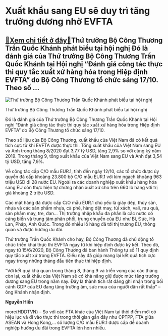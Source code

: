 Xuất khẩu sang EU sẽ duy trì tăng trưởng dương nhờ EVFTA
========================================================

[:gift:Xem chi tiết ở đây:gift:](https://hddtvn.com/xuat-khau-sang-eu-se-duy-tri-tang-truong-duong-nho-evfta/)Thứ trưởng Bộ Công Thương Trần Quốc Khánh phát biểu tại hội nghị Đó là đánh giá của Thứ trưởng Bộ Công Thương Trần Quốc Khánh tại Hội nghị “Đánh giá công tác thực thi quy tắc xuất xứ hàng hóa trong Hiệp định EVFTA” do Bộ Công Thương tổ chức sáng 17/10. Theo số …
----------------------------------------------------------------------------------------------------------------------------------------------------------------------------------------------------------------------------------------------------------------------





![Thứ trưởng Bộ Công Thương Trần Quốc Khánh phát biểu tại hội nghị](https://haiquanonline.com.vn/stores/news_dataimages/hiennt/102020/17/09/in_article/0726_Mr_KhaYnh.jpg?rt=20201017090728 "Thứ trưởng Bộ Công Thương Trần Quốc Khánh phát biểu tại hội nghị")


Thứ trưởng Bộ Công Thương Trần Quốc Khánh phát biểu tại hội nghị



Đó là đánh giá của Thứ trưởng Bộ Công Thương Trần Quốc Khánh tại Hội nghị “Đánh giá công tác thực thi quy tắc xuất xứ hàng hóa trong Hiệp định EVFTA” do Bộ Công Thương tổ chức sáng 17/10.


Theo số liệu của Bộ Công Thương, xuất khẩu của Việt Nam đã có kết quả tích cực từ khi EVFTA được thực thi. Tổng xuất khẩu của Việt Nam sang EU và Anh trong tháng 8/2020 đạt 3,77 tỷ USD, tăng 2,9% so với cùng kỳ năm 2019. Trong tháng 9, tổng xuất khẩu của Việt Nam sang EU và Anh đạt 3,54 tỷ USD, tăng 7,9%.


Về công tác cấp C/O mẫu EUR.1, tính đến ngày 12/10, các tổ chức được ủy quyền đã cấp khoảng 23.800 bộ C/O mẫu EUR.1 với kim ngạch khoảng 963 triệu USD đi 28 nước EU. Ngoài ra các doanh nghiệp xuất khẩu hàng hóa sang EU còn thực hiện tự chứng nhận xuất xứ cho trên 660 lô hàng với trị giá khoảng 2 triệu USD.


Các mặt hàng đã được cấp C/O mẫu EUR.1 chủ yếu là giày dép, thủy sản, nhựa và các sản phẩm nhựa, cà phê, hàng dệt may, túi xách, vali, rau quả, sản phẩm may, tre, đan… Thị trường nhập khẩu đa phần là các nước có cảng biển và trung tâm phân phối, trung chuyển của EU như Bỉ, Đức, Hà Lan, Pháp, Anh Quốc. Trong đó nhiều lô hàng đã tới thị trường EU, thông quan và được hưởng ưu đãi.


Thứ trưởng Trần Quốc Khánh cho hay, Bộ Công Thương đã chủ động tổ chức triển khai thực thi EVFTA ngay từ khi hiệp định được ký kết. Theo đó, ngay từ 15/6/2020, Bộ Công Thương đã ban hành Thông tư số 11 quy định quy tắc xuất xứ trong EVFTA. Điều này đã giúp mang lại kết quả tích cực ngay trong những tháng đầu tiên thực thi hiệp định.


“Với kết quả khả quan trong tháng 8, tháng 9 và triển vọng của các tháng còn lại, xuất khẩu của Việt Nam sẽ có khả năng giữ được mức tăng trưởng dương sang EU trong năm nay. Đây là thành tích rất đáng ghi nhận trong bối cảnh GDP của EU đang tăng trưởng âm, sức mua của người dân rất thấp” – ông Khánh nhận định.




**Nguyễn Hiền**



more(HDDTVN) – So với các FTA khác của Việt Nam tại thời điểm mới có hiệu lực và đi vào thực thi trong thời gian gần đây như CPTPP, FTA giữa ASEAN và Hong Kong,… số lượng C/O mẫu EUR.1 được cấp để doanh nghiệp hưởng ưu đãi trong EVFTA lớn hơn nhiều.

